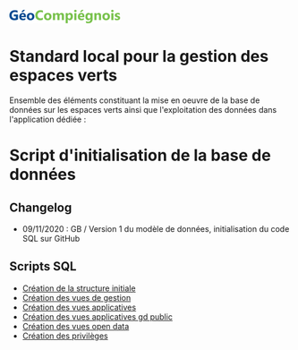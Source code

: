 ![picto](https://github.com/sigagglocompiegne/orga_gest_igeo/blob/master/doc/img/geocompiegnois_2020_reduit_v2.png)

# Standard local pour la gestion des espaces verts

Ensemble des éléments constituant la mise en oeuvre de la base de données sur les espaces verts ainsi que l'exploitation des données dans l'application dédiée :

# Script d'initialisation de la base de données

## Changelog

- 09/11/2020 : GB / Version 1 du modèle de données, initialisation du code SQL sur GitHub

## Scripts SQL 

  * [Création de la structure initiale](/bdd/tri_10_squelette.sql)
  * [Création des vues de gestion](/bdd/tri_20_vues_gestion.sql)
  * [Création des vues applicatives](/bdd/tri_21_vues_xapps.sql)
  * [Création des vues applicatives gd public](/bdd/ev_22_vues_xapps_public.sql)
  * [Création des vues open data](/bdd/ev_23_vues_xopendata.sql)
  * [Création des privilèges](/bdd/ev_99_grant.sql)
